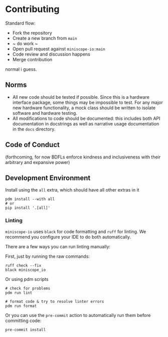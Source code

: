 # Contributing

Standard flow:
- Fork the repository
- Create a new branch from `main`
- ~ do work ~
- Open pull request against `miniscope-io:main`
- Code review and discussion happens
- Merge contribution

normal i guess.

## Norms

- All new code should be tested if possible. Since this is a hardware
  interface package, some things may be impossible to test. For any
  major new hardware functionality, a mock class should be written
  to isolate software and hardware testing.
- All modifications to code should be documented: this includes both
  API documentation in docstrings as well as narrative usage documentation
  in the `docs` directory.

## Code of Conduct

(forthcoming, for now BDFLs enforce kindness and inclusiveness with their
arbitrary and expansive power)

## Development Environment

Install using the `all` extra, which should have all other extras in it

```shell
pdm install --with all
# or
pip install '.[all]'
```

### Linting

`miniscope-io` uses `black` for code formatting and `ruff` for linting.
We recommend you configure your IDE to do both automatically.

There are a few ways you can run linting manually:

First, just by running the raw commands:

```shell
ruff check --fix
black miniscope_io
```

Or using pdm scripts

```shell
# check for problems
pdm run lint

# format code & try to resolve linter errors
pdm run format
```

Or you can use the `pre-commit` action to automatically run them
before committing code:

```shell
pre-commit install
```
